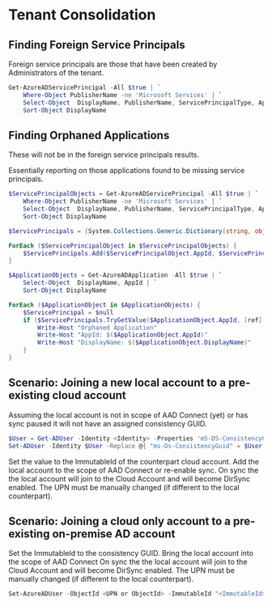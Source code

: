 # Tenant Consolidation

## Finding Foreign Service Principals
Foreign service principals are those that have been created by Administrators of the tenant.

```powershell
Get-AzureADServicePrincipal -All $true | `
    Where-Object PublisherName -ne 'Microsoft Services' | `
    Select-Object  DisplayName, PublisherName, ServicePrincipalType, AppId | `
    Sort-Object DisplayName
```

## Finding Orphaned Applications
These will not be in the foreign service principals results.

Essentially reporting on those applications found to be missing service principals.

```powershell
$ServicePrincipalObjects = Get-AzureADServicePrincipal -All $true | `
    Where-Object PublisherName -ne 'Microsoft Services' | `
    Select-Object  DisplayName, PublisherName, ServicePrincipalType, AppId | `
    Sort-Object DisplayName

$ServicePrincipals = [System.Collections.Generic.Dictionary[string, object]]::new()

ForEach ($ServicePrincipalObject in $ServicePrincipalObjects) {
    $ServicePrincipals.Add($ServicePrincipalObject.AppId, $ServicePrincipalObject)
}

$ApplicationObjects = Get-AzureADApplication -All $true | `
    Select-Object  DisplayName, AppId | `
    Sort-Object DisplayName

ForEach ($ApplicationObject in $ApplicationObjects) {
    $ServicePrincipal = $null
    if ($ServicePrincipals.TryGetValue($ApplicationObject.AppId, [ref] $ServicePrincipal) -eq $false) {
        Write-Host "Orphaned Application"
        Write-Host "AppId: $($ApplicationObject.AppId)"
        Write-Host "DisplayName: $($ApplicationObject.DisplayName)"
    }
}
```

## Scenario: Joining a new local account to a pre-existing cloud account
Assuming the local account is not in scope of AAD Connect (yet) or has sync paused it will not have an assigned consistency GUID.

```powershell
$User = Get-ADUser -Identity <Identity> -Properties 'mS-DS-ConsistencyGuid'
Set-ADUser -Identity $User -Replace @{ "ms-Ds-ConsistencyGuid" = $User.ObjectGUID.ToByteArray() }
```

Set the value to the ImmutableId of the counterpart cloud account.
Add the local account to the scope of AAD Connect or re-enable sync.
On sync the the local account will join to the Cloud Account and will become DirSync enabled.
The UPN must be manually changed (if different to the local counterpart).

## Scenario: Joining a cloud only account to a pre-existing on-premise AD account
Set the ImmutableId to the consistency GUID.
Bring the local account into the scope of AAD Connect
On sync the the local account will join to the Cloud Account and will become DirSync enabled.
The UPN must be manually changed (if different to the local counterpart).

```powershell
Set-AzureADUser -ObjectId <UPN or ObjectId> -ImmutableId "<ImmutableId>"
```

